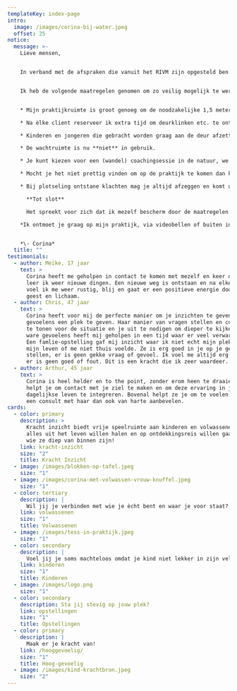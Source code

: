 ```yaml
---
templateKey: index-page
intro:
  image: /images/corina-bij-water.jpeg
  offset: 25
notice:
  message: >-
    Lieve mensen, 


    In verband met de afspraken die vanuit het RIVM zijn opgesteld ben ik vanaf heden weer beschikbaar voor kinderen, jongeren en volwassenen. 


    Ik heb de volgende maatregelen genomen om zo veilig mogelijk te werken;


    * Mijn praktijkruimte is groot genoeg om de noodzakelijke 1,5 meter afstand te bewaren.

    * Na èlke client reserveer ik extra tijd om deurklinken etc. te ontsmetten.

    * Kinderen en jongeren die gebracht worden graag aan de deur afzetten/ophalen. 

    * De wachtruimte is nu **niet** in gebruik.

    * Je kunt kiezen voor een (wandel) coachingsessie in de natuur, we spreken af in het bos, vraag naar de mogelijkheden!

    * Mocht je het niet prettig vinden om op de praktijk te komen dan kunnen via Skype of FaceTime een sessie plannen.

    * Bij plotseling ontstane klachten mag je altijd afzeggen en komt uiteraard de termijn van 24 uur vooraf melden te vervallen.

      **Tot slot**

      Het spreekt voor zich dat ik mezelf bescherm door de maatregelen op te volgen die door het RIVM gesteld zijn. Ik behoud mezelf ook het recht om afspraken af te zeggen wanneer ik zelf klachten krijg. 

    *Ik ontmoet je graag op mijn praktijk, via videobellen of buiten in de natuur. Pas goed op jezelf!*


    *\- Corina*
  title: ""
testimonials:
  - author: Meike, 17 jaar
    text: >
      Corina heeft me geholpen in contact te komen met mezelf en keer op keer
      leer ik weer nieuwe dingen. Een nieuwe weg is ontstaan en na elke sessie
      voel ik me weer rustig, blij en gaat er een positieve energie door mijn
      geest en lichaam.
  - author: Chris, 47 jaar
    text: >
      Corina heeft voor mij de perfecte manier om je inzichten te geven en je
      gevoelens een plek te geven. Haar manier van vragen stellen en compassie
      te tonen voor de situatie en je uit te nodigen om dieper te kijken naar de
      ware gevoelens heeft mij geholpen in een tijd waar er veel verwarring was.
      Een famlie-opstelling gaf mij inzicht waar ik niet echt mijn plek innam in
      mijn leven of me niet thuis voelde. Ze is erg goed in je op je gemak
      stellen, er is geen gekke vraag of gevoel. Ik voel me altijd erg veilig,
      er is geen goed of fout. Dit is een kracht die ik zeer waardeer. 
  - author: Arthur, 45 jaar
    text: >
      Corina is heel helder en to the point, zonder erom heen te draaien. Ze
      helpt je om contact met je ziel te maken en om deze ervaring in je
      dagelijkse leven te integreren. Bovenal helpt ze je om te voelen. Ik kan
      een consult met haar dan ook van harte aanbevelen.
cards:
  - color: primary
    description: >
      Kracht inzicht biedt vrije speelruimte aan kinderen en volwassenen die
      alles uit het leven willen halen en op ontdekkingsreis willen gaan naar
      wie ze diep van binnen zijn!
    link: kracht-inzicht
    size: "2"
    title: Kracht Inzicht
  - image: /images/blokken-op-tafel.jpeg
    size: "1"
  - image: /images/corina-met-volwassen-vrouw-knuffel.jpeg
    size: "1"
  - color: tertiary
    description: |
      Wil jij je verbinden met wie je ècht bent en waar je voor staat?
    link: volwassenen
    size: "1"
    title: Volwassenen
  - image: /images/tess-in-praktijk.jpeg
    size: "1"
  - color: secondary
    description: |
      Voel jij je soms machteloos omdat je kind niet lekker in zijn vel zit?
    link: kinderen
    size: "1"
    title: Kinderen
  - image: /images/logo.png
    size: "1"
  - color: secondary
    description: Sta jij stevig op jouw plek?
    link: opstellingen
    size: "1"
    title: Opstellingen
  - color: primary
    description: |
      Maak er je kracht van!
    link: /hooggevoelig/
    size: "1"
    title: Hoog-gevoelig
  - image: /images/kind-krachtbron.jpeg
    size: "2"
---
```

